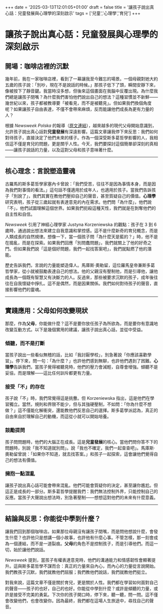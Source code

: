 +++
date = '2025-03-13T12:01:05+01:00'
draft = false
title = '讓孩子說出真心話：兒童發展與心理學的深刻啟示'
tags = ['兒童','心理學','育兒']
+++

# 讓孩子說出真心話：兒童發展與心理學的深刻啟示

## 開場：咖啡店裡的沉默

幾年前，我在一家咖啡店裡，看到了一幕讓我至今難忘的場景。一個母親對她大約五歲的孩子說：「別吵，現在不是說話的時候。」那孩子低下了頭，瞬間安靜下來，像被按下了靜音鍵。我當時沒多想，但後來這個畫面在我腦中反覆出現。為什麼我們總是讓孩子閉嘴？為什麼我們害怕他們說出自己的想法？這種習慣並不新鮮——幾世紀以來，孩子都被教導要「被看見，而不是被聽見」。但如果我們換個角度呢？如果讓孩子自由表達，不僅不會帶來麻煩，反而能讓他們成長為更有力量的人？

根據 *Newsweek Polska* 的報導（[原文連結](https://www.onet.pl/informacje/newsweek/dziecko-ktore-ma-zgode-na-to-aby-mowic-co-mysli/j5203l6,452ad802)），越來越多的現代父母開始意識到，允許孩子說出真心話對**兒童發展**有深遠影響。這篇文章讓我停下來反思：我們如何對待孩子，直接決定了他們未來的樣子。作為一個深受斯多葛哲學影響的人，我相信這不僅是育兒的問題，更是關乎人性。今天，我們要探討這個簡單卻深刻的真相——讓孩子說話的力量，以及這對父母和孩子意味著什麼。

---

## 核心理念：言說塑造靈魂

古羅馬的斯多葛哲學家塞內卡曾說：「我們受苦，往往不是因為事情本身，而是因為我們對事情的看法。」這句話不僅適用於成年人，也適用於孩子。當我們告訴孩子「別說了」，我們其實在教他們壓抑自己的聲音，甚至質疑自己的價值。**心理學**研究表明，孩子從三歲起就有表達意見的內在需求。他們問「為什麼」，他們說「不」，他們試圖理解這個世界。如果我們扼殺這種天性，我們就是在剝奪他們的自主性和自信。

*Newsweek* 引用了神經心理學家 Justyna Korzeniewska 的觀點：孩子在 3 到 6 歲時，通過說出想法來建立自我意識和掌控感。這不是什麼新奇的育兒概念，而是人類成長的自然規律。想像一下，當一個孩子問「為什麼天是藍的？」時，他不是在搗亂，而是在探索。如果我們回應「別問蠢問題」，我們就關上了他的好奇之門。但如果我們說「這是個好問題，我們一起找答案吧」，我們就點燃了他的潛能。

歷史告訴我們，言說的力量能塑造偉人。馬庫斯·奧勒留，這位羅馬皇帝兼斯多葛哲學家，從小就被鼓勵表達自己的想法。他的父親沒有壓制他，而是引導他，讓他成長為一個既有智慧又有決斷力的人。反過來，那些被要求沉默的孩子，成年後往往在自我懷疑中掙扎。這不是偶然，而是因果關係。我們如何對待孩子的聲音，直接影響他們的靈魂。

---

## 實踐應用：父母如何改變現狀

那麼，作為**父母**，你能做什麼？這不是要你放任孩子為所欲為，而是要你有意識地改變互動方式。以下是幾個實用的建議，讓孩子說出真心話，並從中受益。

### 傾聽，而不是打斷

當孩子說出一些看似無稽的話，比如「我討厭學校」，別急著說「你應該喜歡學習」。停下來，問一句：「為什麼？」也許他們感到無聊，也許他們遇到了困難。**心理學**告訴我們，當孩子覺得被聽見時，他們的壓力會減輕，自尊會增強。傾聽不是妥協，而是理解——這比任何訓斥都更有力量。

### 接受「不」的存在

孩子說「不」時，我們常覺得這是挑釁。但 Korzeniewska 指出，這是他們在學習獨立。當然，規則和界限不能少，但与其強硬壓制，不如問：「你為什麼不想做？」這不僅能化解衝突，還能教他們反思自己的選擇。斯多葛學派認為，真正的自由來自於理解自己的動機，而這從小就可以開始培養。

### 鼓勵提問

孩子問問題時，他們的大腦正在成長。這是**兒童發展**的核心。當他們問你答不下的問題時，別說「我不知道就別問」。說「我也不確定，我們一起查查吧」。馬庫斯·奧勒留曾說：「如果你不知道，就去找答案。」和孩子一起探索，這會讓他們覺得自己的想法有價值。

### 擁抱一點混亂

讓孩子說出真心話可能會帶來混亂。他們可能會質疑你的決定，甚至讓你尷尬。但這正是成長的一部分。斯多葛哲學提醒我們：我們無法控制外界，只能控制自己的反應。當孩子大聲說出想法時，別急著壓制——想想這對他們的未來有什麼意義。

---

## 結論與反思：你能從中學到什麼？

讓我們回到那個咖啡店。如果那位母親沒有讓孩子閉嘴，而是問他想說什麼，會發生什麼？也許他只是想講一個小故事，也許他有什麼心事。不管怎樣，那一刻會成為一個連結，而不是一道裂痕。**父母**的角色不是控制孩子，而是引導他們。而這一切，始於讓他們說話。

*Newsweek* 提到，當孩子有權表達意見時，他們的溝通能力和情感韌性會顯著提升。這與斯多葛哲學不謀而合：真正的力量來自內心，而內心的力量從言說開始。我們教孩子沉默，我們就教他們屈服；我們教他們說話，我們就教他們挺立。

對我來說，這篇文章不僅是關於育兒，更是關於人性。我們都在學習如何面對自己的聲音——孩子的也好，自己的也好。你能從中學到什麼？或許是傾聽的力量，或許是接受不完美的勇氣。下次你的孩子開口時，停下來，聽一聽，問一問。這不僅會改變他們，也會改變你。因為最終，我們都在這場人生旅途中，尋找自己的聲音。


